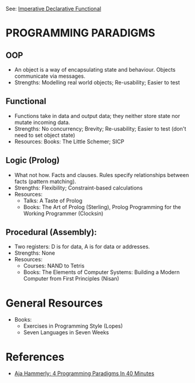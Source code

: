 See: [Imperative Declarative Functional](imperative-declarative-functional.md)

# PROGRAMMING PARADIGMS

## OOP

- An object is a way of encapsulating state and behaviour. Objects communicate via messages.
- Strengths: Modelling real world objects; Re-usability; Easier to test

## Functional

- Functions take in data and output data; they neither store state nor mutate incoming data.
- Strengths: No concurrency; Brevity; Re-usability; Easier to test (don't need to set object state)
- Resources: Books: The Little Schemer; SICP

## Logic (Prolog)

- What not how. Facts and clauses. Rules specify relationships between facts (pattern matching).
- Strengths: Flexibility; Constraint-based calculations
- Resources:
  - Talks: A Taste of Prolog
  - Books: The Art of Prolog (Sterling), Prolog Programming for the Working Programmer (Clocksin)

## Procedural (Assembly):

- Two registers: D is for data, A is for data or addresses.
- Strengths: None
- Resources:
  - Courses: NAND to Tetris
  - Books: The Elements of Computer Systems: Building a Modern Computer from First Principles (Nisan)

# General Resources

- Books:
  - Exercises in Programming Style (Lopes)
  - Seven Languages in Seven Weeks

# References

- [Aja Hammerly: 4 Programming Paradigms In 40 Minutes](https://www.youtube.com/watch?v=cgVVZMfLjEI)

